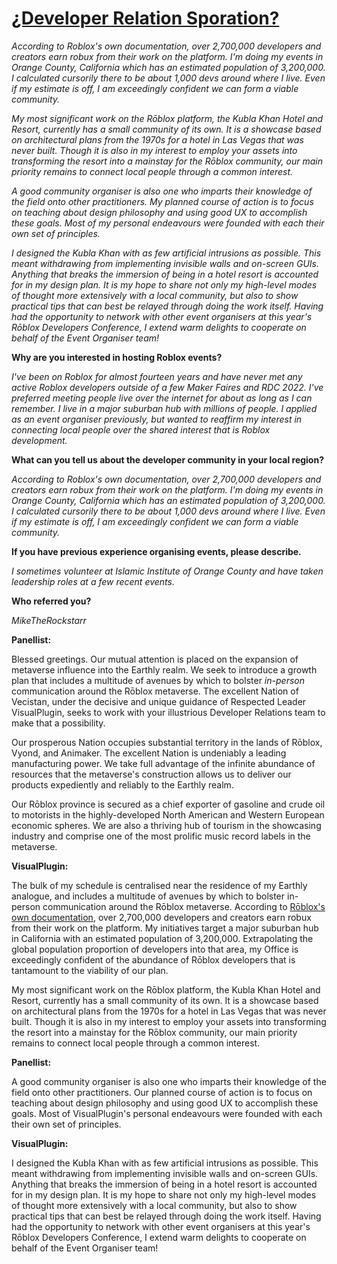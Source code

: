 # [¿Developer Relation Sporation?](https://www.youtube.com/watch?v=XPDjs_dI2JQ)

_According to Roblox's own documentation, over 2,700,000 developers and creators earn robux from their work on the platform. I'm doing my events in Orange County, California which has an estimated population of 3,200,000. I calculated cursorily there to be about 1,000 devs around where I live. Even if my estimate is off, I am exceedingly confident we can form a viable community._

_My most significant work on the Rōblox platform, the Kubla Khan Hotel and Resort, currently has a small community of its own. It is a showcase based on architectural plans from the 1970s for a hotel in Las Vegas that was never built. Though it is also in my interest to employ your assets into transforming the resort into a mainstay for the Rōblox community, our main priority remains to connect local people through a common interest._

_A good community organiser is also one who imparts their knowledge of the field onto other practitioners. My planned course of action is to focus on teaching about design philosophy and using good UX to accomplish these goals. Most of my personal endeavours were founded with each their own set of principles._

_I designed the Kubla Khan with as few artificial intrusions as possible. This meant withdrawing from implementing invisible walls and on-screen GUIs. Anything that breaks the immersion of being in a hotel resort is accounted for in my design plan. It is my hope to share not only my high-level modes of thought more extensively with a local community, but also to show practical tips that can best be relayed through doing the work itself. Having had the opportunity to network with other event organisers at this year's Rōblox Developers Conference, I extend warm delights to cooperate on behalf of the Event Organiser team!_

**Why are you interested in hosting Roblox events?**

_I've been on Roblox for almost fourteen years and have never met any active Roblox developers outside of a few Maker Faires and RDC 2022. I've preferred meeting people live over the internet for about as long as I can remember. I live in a major suburban hub with millions of people. I applied as an event organiser previously, but wanted to reaffirm my interest in connecting local people over the shared interest that is Roblox development._

**What can you tell us about the developer community in your local region?**

_According to Roblox's own documentation, over 2,700,000 developers and creators earn robux from their work on the platform. I'm doing my events in Orange County, California which has an estimated population of 3,200,000. I calculated cursorily there to be about 1,000 devs around where I live. Even if my estimate is off, I am exceedingly confident we can form a viable community._

**If you have previous experience organising events, please describe.**

_I sometimes volunteer at Islamic Institute of Orange County and have taken leadership roles at a few recent events._

**Who referred you?**

_MikeTheRockstarr_

**Panellist:**

Blessed greetings. Our mutual attention is placed on the expansion of metaverse influence into the Earthly realm. We seek to introduce a growth plan that includes a multitude of avenues by which to bolster _in-person_ communication around the Rōblox metaverse. The excellent Nation of Vecistan, under the decisive and unique guidance of Respected Leader VisualPlugin, seeks to work with your illustrious Developer Relations team to make that a possibility.

Our prosperous Nation occupies substantial territory in the lands of Rōblox, Vyond, and Animaker. The excellent Nation is undeniably a leading manufacturing power. We take full advantage of the infinite abundance of resources that the metaverse's construction allows us to deliver our products expediently and reliably to the Earthly realm.

Our Rōblox province is secured as a chief exporter of gasoline and crude oil to motorists in the highly-developed North American and Western European economic spheres. We are also a thriving hub of tourism in the showcasing industry and comprise one of the most prolific music record labels in the metaverse.

**VisualPlugin:**

The bulk of my schedule is centralised near the residence of my Earthly analogue, and includes a multitude of avenues by which to bolster in-person communication around the Rōblox metaverse. According to [Rōblox's own documentation](https://create.roblox.com/docs/production/monetization/economics), over 2,700,000 developers and creators earn robux from their work on the platform. My initiatives target a major suburban hub in California with an estimated population of 3,200,000. Extrapolating the global population proportion of developers into that area, my Office is exceedingly confident of the abundance of Rōblox developers that is tantamount to the viability of our plan.

My most significant work on the Rōblox platform, the Kubla Khan Hotel and Resort, currently has a small community of its own. It is a showcase based on architectural plans from the 1970s for a hotel in Las Vegas that was never built. Though it is also in my interest to employ your assets into transforming the resort into a mainstay for the Rōblox community, our main priority remains to connect local people through a common interest.

**Panellist:**

A good community organiser is also one who imparts their knowledge of the field onto other practitioners. Our planned course of action is to focus on teaching about design philosophy and using good UX to accomplish these goals. Most of VisualPlugin's personal endeavours were founded with each their own set of principles.

**VisualPlugin:**

I designed the Kubla Khan with as few artificial intrusions as possible. This meant withdrawing from implementing invisible walls and on-screen GUIs. Anything that breaks the immersion of being in a hotel resort is accounted for in my design plan. It is my hope to share not only my high-level modes of thought more extensively with a local community, but also to show practical tips that can best be relayed through doing the work itself. Having had the opportunity to network with other event organisers at this year's Rōblox Developers Conference, I extend warm delights to cooperate on behalf of the Event Organiser team!
